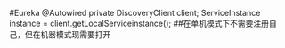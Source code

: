 #Eureka
@Autowired
private DiscoveryClient client;
ServiceInstance instance = client.getLocalServiceinstance();
##在单机模式下不需要注册自己，但在机器模式现需要打开
